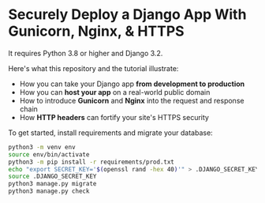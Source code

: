 # Securely Deploy a Django App With Gunicorn, Nginx, & HTTPS

It requires Python 3.8 or higher and Django 3.2.

Here's what this repository and the tutorial illustrate:

- How you can take your Django app **from development to production**
- How you can **host your app** on a real-world public domain
- How to introduce **Gunicorn** and **Nginx** into the request and response chain
- How **HTTP headers** can fortify your site's HTTPS security

To get started, install requirements and migrate your database:

```bash
python3 -m venv env
source env/bin/activate
python3 -m pip install -r requirements/prod.txt
echo "export SECRET_KEY='$(openssl rand -hex 40)'" > .DJANGO_SECRET_KEY
source .DJANGO_SECRET_KEY
python3 manage.py migrate
python3 manage.py check
```
